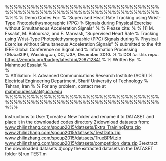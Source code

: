 %%%%%%%%%%%%%%%%%%%%%%%%%%%%%%%%%%%%%%%%%%%%%%%%%%%%%%%%%%%%%%%%%%%%%%%%%%%
% Demo Codes For: 
%      “Supervised Heart Rate Tracking using Wrist-Type Photoplethysmographic (PPG)
%       Signals during Physical Exercise without Simultaneous Acceleration Signals”
%
% Please cite:
%
%  [1] M. Essalat, M. Boloursaz, and F. Marvasti, “Supervised Heart Rate 
%      Tracking using Wrist-Type Photoplethysmographic (PPG) Signals during
%      Physical Exercise without Simultaneous Acceleration Signals” 
%      submitted to the 4th IEEE Global Conference on Signal and 
%      Information Processing (GlobalSIP), Washington, DC, USA, December 2016.
%
%  DOI for this repo: https://zenodo.org/badge/latestdoi/208712841
%
% Written By: 
%       Mahmoud Essalat
%           
%             
% Affiliation: 
%          Advanced Communications Research Institute (ACRI)
% Electrical Engineering Department, Sharif University of Technology
%                              Tehran, Iran
%
% For any problem, contact me at mahmoudessalat@ucla.edu
%%%%%%%%%%%%%%%%%%%%%%%%%%%%%%%%%%%%%%%%%%%%%%%%%%%%%%%%%%%%%%%%%%%%%%%%%%%




Instructions to Use:
1)create a New folder and rename it to DATASET and place it in the downloaded codes directory
2)download datasets from:
www.zhilinzhang.com/spcup2015/datasets/Extra_TrainingData.zip
www.zhilinzhang.com/spcup2015/datasets/TestData.zip
www.zhilinzhang.com/spcup2015/datasets/TrueBPM.zip
www.zhilinzhang.com/spcup2015/datasets/competition_data.zip
3)extract the downloaded datasets
4)copy the extracted datasets in the DATASET folder 
5)run TEST.m 
